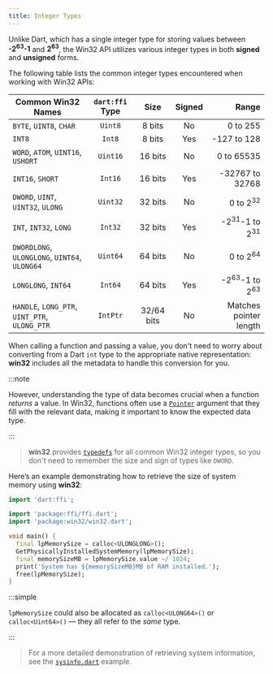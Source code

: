 ```yaml
---
title: Integer Types
---
```


Unlike Dart, which has a single integer type for storing values between
**-2<sup>63</sup>-1** and **2<sup>63</sup>**, the Win32 API utilizes various
integer types in both **signed** and **unsigned** forms.

The following table lists the common integer types encountered when working with
Win32 APIs:

| Common Win32 Names                            | `dart:ffi` Type | Size       | Signed |                               Range |
| --------------------------------------------- | :-------------: | :--------: | :----: | ----------------------------------: |
| `BYTE`, `UINT8`, `CHAR`                       | `Uint8`         | 8 bits     | No     |                            0 to 255 |
| `INT8`                                        | `Int8`          | 8 bits     | Yes    |                         -127 to 128 |
| `WORD`, `ATOM`, `UINT16`, `USHORT`            | `Uint16`        | 16 bits    | No     |                          0 to 65535 |
| `INT16`, `SHORT`                              | `Int16`         | 16 bits    | Yes    |                     -32767 to 32768 |
| `DWORD`, `UINT`, `UINT32`, `ULONG`            | `Uint32`        | 32 bits    | No     |                 0 to 2<sup>32</sup> |
| `INT`, `INT32`, `LONG`                        | `Int32`         | 32 bits    | Yes    | -2<sup>31</sup>-1 to 2<sup>31</sup> |
| `DWORDLONG`, `ULONGLONG`, `UINT64`, `ULONG64` | `Uint64`        | 64 bits    | No     |                 0 to 2<sup>64</sup> |
| `LONGLONG`, `INT64`                           | `Int64`         | 64 bits    | Yes    | -2<sup>63</sup>-1 to 2<sup>63</sup> |
| `HANDLE`, `LONG_PTR`, `UINT_PTR`, `ULONG_PTR` | `IntPtr`        | 32/64 bits | No     |              Matches pointer length |

When calling a function and passing a value, you don't need to worry about
converting from a Dart `int` type to the appropriate native representation:
**win32** includes all the metadata to handle this conversion for you.

:::note

However, understanding the type of data becomes crucial when a function
_returns_ a value. In Win32, functions often use a [`Pointer`][Pointer] argument
that they fill with the relevant data, making it important to know the expected
data type.

:::

> **win32** provides [`typedefs`][typedefs] for all common Win32 integer types,
so you don't need to remember the size and sign of types like `DWORD`.

Here’s an example demonstrating how to retrieve the size of system memory using
**win32**:

```dart title="memory.dart"
import 'dart:ffi';

import 'package:ffi/ffi.dart';
import 'package:win32/win32.dart';

void main() {
  final lpMemorySize = calloc<ULONGLONG>();
  GetPhysicallyInstalledSystemMemory(lpMemorySize);
  final memorySizeMB = lpMemorySize.value ~/ 1024;
  print('System has ${memorySizeMB}MB of RAM installed.');
  free(lpMemorySize);
}
```

:::simple

`lpMemorySize` could also be allocated as `calloc<ULONG64>()` or
`calloc<Uint64>()` — they all refer to the _same_ type.

:::

> For a more detailed demonstration of retrieving system information, see the
[`sysinfo.dart`][sysinfo.dart] example.

[Pointer]: https://api.dart.dev/stable/dart-ffi/Pointer-class.html
[sysinfo.dart]: https://github.com/halildurmus/win32/blob/main/examples/sysinfo.dart
[typedefs]: https://dart.dev/language/typedefs

